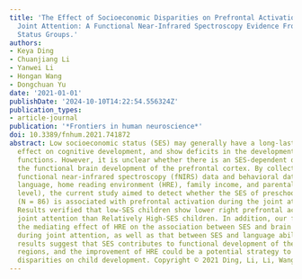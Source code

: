 ```yaml
---
title: 'The Effect of Socioeconomic Disparities on Prefrontal Activation in Initiating
  Joint Attention: A Functional Near-Infrared Spectroscopy Evidence From Two Socioeconomic
  Status Groups.'
authors:
- Keya Ding
- Chuanjiang Li
- Yanwei Li
- Hongan Wang
- Dongchuan Yu
date: '2021-01-01'
publishDate: '2024-10-10T14:22:54.556324Z'
publication_types:
- article-journal
publication: '*Frontiers in human neuroscience*'
doi: 10.3389/fnhum.2021.741872
abstract: Low socioeconomic status (SES) may generally have a long-lasting negative
  effect on cognitive development, and show deficits in the development of executive
  functions. However, it is unclear whether there is an SES-dependent disparity in
  the functional brain development of the prefrontal cortex. By collecting task-related
  functional near-infrared spectroscopy (fNIRS) data and behavioral data (e.g., intelligence,
  language, home reading environment (HRE), family income, and parental education
  level), the current study aimed to detect whether the SES of preschool children
  (N = 86) is associated with prefrontal activation during the joint attention task.
  Results verified that low-SES children show lower right prefrontal activation during
  joint attention than Relatively High-SES children. In addition, our findings confirmed
  the mediating effect of HRE on the association between SES and brain activation
  during joint attention, as well as that between SES and language ability. These
  results suggest that SES contributes to functional development of the prefrontal
  regions, and the improvement of HRE could be a potential strategy to intervene SES-related
  disparities on child development. Copyright © 2021 Ding, Li, Li, Wang and Yu.
---
```

